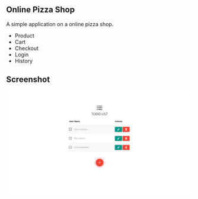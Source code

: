 ## Online Pizza Shop
A simple application on a online pizza shop.

- Product
- Cart
- Checkout
- Login
- History

## Screenshot
![1](https://github.com/masudncse/todo-app-html-layout-2/blob/master/screenshot/1.png)
